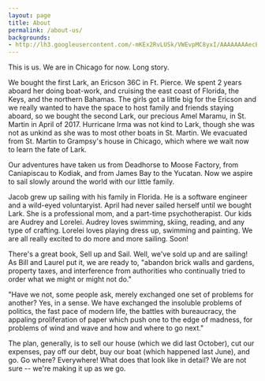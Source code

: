 ```yaml
---
layout: page
title: About
permalink: /about-us/
backgrounds:
- http://lh3.googleusercontent.com/-mKEx2RvLUSk/VWEvpMC8yxI/AAAAAAAAecE/zu07raO2VIg/s640/blogger-image-323423667.jpg
---
```

This is us. We are in Chicago for now.  Long story.  

We bought the first Lark, an Ericson 36C in Ft. Pierce.  We spent 2 years aboard her doing boat-work, and cruising the east coast of Florida, the Keys, and the northern Bahamas.  The girls got a little big for the Ericson and we really wanted to have the space to host family and friends staying aboard, so we bought the second Lark, our precious Amel Maramu, in St. Martin in April of 2017.  Hurricane Irma was not kind to Lark, though she was not as unkind as she was to most other boats in St. Martin.  We evacuated from St. Martin to Grampsy's house in Chicago, which where we wait now to learn the fate of Lark.  

Our adventures have taken us from Deadhorse to Moose Factory, from Caniapiscau to Kodiak, and from James Bay to the Yucatan. Now we aspire to sail slowly around the world with our little family.

Jacob grew up sailing with his family in Florida. He is a software engineer and a wild-eyed voluntaryist. April had never sailed herself until we bought Lark. She is a professional mom, and a part-time psychotherapist. Our kids are Audrey and Lorelei. Audrey loves swimming, skiing, reading, and any type of crafting.  Lorelei loves playing dress up, swimming and painting.  We are all really excited to do more and more sailing. Soon!

There's a great book, Sell up and Sail.  Well, we've sold up and are sailing!  As Bill and Laurel put it, we are ready to, "abandon brick walls and gardens, property taxes, and interference from authorities who continually tried to order what we might or might not do."

"Have we not, some people ask, merely exchanged one set of problems for another?  Yes, in a sense.  We have exchanged the insoluble problems of politics, the fast pace of modern life, the battles with bureaucracy, the appaling proliferation of paper which push one to the edge of madness, for problems of wind and wave and how and where to go next."

The plan, generally, is to sell our house (which we did last October), cut our expenses, pay off our debt, buy our boat (which happened last June), and go.  Go where?  Everywhere!  What does that look like in detail?  We are not sure -- we're making it up as we go.
